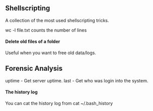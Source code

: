 ## Shellscripting
A collection of the most used shellscripting tricks.

wc -l file.txt counts the number of lines

#### Delete old files of a folder
Useful when you want to free old data/logs.

## Forensic Analysis
uptime - Get server uptime.
last - Get who was login into the system.

#### The history log
You can cat the history log from cat ~/.bash_history
